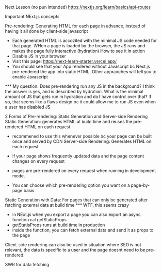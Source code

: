 Next Lesson (no pun intended) https://nextjs.org/learn/basics/api-routes


Important NExt.js concepts

Pre-rendering: Generating HTML for each page in advance, instead of having it all done by client-side javascript
- Each generated HTML is accozited with the minimal JS code needed for that page. WHen a page is loaded by the browser, the JS runs and makes the page fully interactive (hydration)
 How to see it in action
 - Disable JS in your browser
 - Visit this page: https://next-learn-starter.vercel.app/
 - You should see that your App rendered without Javascript bc Next.js pre-rendered the app into static HTML. Other appraoches will tell you to enable Javascript

 *** My question: Does pre-rendering run any JS in the background? I think the answer is yes, and is described by hydration. What is the minimal amount of JS that gets run in hydration and do I have control over that? If so, that seems like a flaws design bc it could allow me to run JS even when a user has disabled JS

 2 Forms of Pre-rendering: Statis Generation and Server-side Rendering
 Static Generation: generates HTML at build time and reuses the pre-rendered HTML on each request
 - recommened to use this whenever possible bc your page can be built once and served by CDN
 Server-side Rendering: Generates HTML on each request
 - If your page shows frequently updated data and the page content changes on every request

 - pages are pre-rendered on every request when running in development mode.
 - You can choose which pre-rendering option you want on a page-by-page basis

Static Generation with Data: For pages that can only be generated after fetching external data at build time
*** WTF, this seems crazy
- In NExt.js when you export a page you can also export an async function cal getStaticProps
- getStatisProps runs at build time in production
- inside the function, you can fetch external data and send it as props to the page

Client-side rendering can also be used in situation where SEO is not relevant, the data is specific to a user and the page doesnt need to be pre-rendered.

SWR for data fetching
